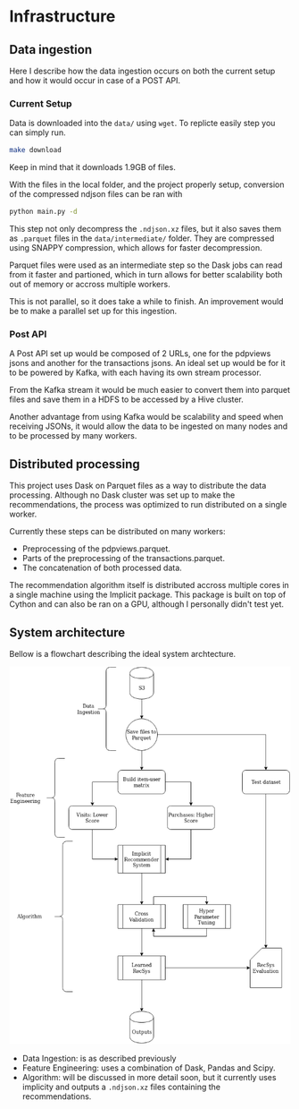 # Infrastructure

## Data ingestion

Here I describe how the data ingestion occurs on both the current setup and how it would occur in case of a POST API.

### Current Setup

Data is downloaded into the `data/` using `wget`. To replicte easily step you can simply run. 

``` bash
make download
```

Keep in mind that it downloads 1.9GB of files.

With the files in the local folder, and the project properly setup, conversion of the compressed ndjson files can be ran with

```bash
python main.py -d
``` 

This step not only decompress the `.ndjson.xz` files, but it also saves them as `.parquet` files in the `data/intermediate/` folder. They are compressed using SNAPPY compression, which allows for faster decompression.

Parquet files were used as an intermediate step so the Dask jobs can read from it faster and partioned, which in turn allows for better scalability both out of memory or accross multiple workers.

This is not parallel, so it does take a while to finish. An improvement would be to make a parallel set up for this ingestion.

### Post API

A Post API set up would be composed of 2 URLs, one for the pdpviews jsons and another for the transactions jsons. An ideal set up would be for it to be powered by Kafka, with each having its own stream processor. 

From the Kafka stream it would be much easier to convert them into parquet files and save them in a HDFS to be accessed by a Hive cluster.

Another advantage from using Kafka would be scalability and speed when receiving JSONs, it would allow the data to be ingested on many nodes and to be processed by many workers.

## Distributed processing 

This project uses Dask on Parquet files as a way to distribute the data processing. Although no Dask cluster was set up to make the recommendations, the process was optimized to run distributed on a single worker.

Currently these steps can be distributed on many workers:

* Preprocessing of the pdpviews.parquet.
* Parts of the preprocessing of the transactions.parquet.
* The concatenation of both processed data.

The recommendation algorithm itself is distributed accross multiple cores in a single machine using the Implicit package. This package is built on top of Cython and can also be ran on a GPU, although I personally didn't test yet.

## System architecture

Bellow is a flowchart describing the ideal system archtecture.

![Flowchart](images/ml_challenge_solution_archtecture.png)

* Data Ingestion: is as described previously
* Feature Engineering: uses a combination of Dask, Pandas and Scipy.
* Algorithm: will be discussed in more detail soon, but it currently uses implicity and outputs a `.ndjson.xz` files containing the recommendations.